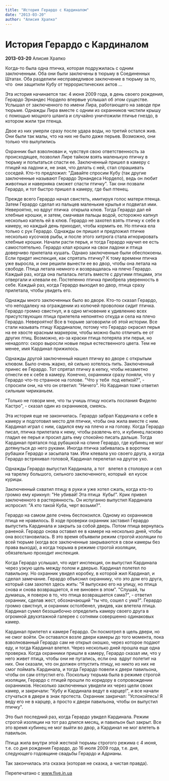 ```yaml
---
title: "История Герардо с Кардиналом"
date: "2013-03-20"
author: "Алисия Храпко"
---
```


# История Герардо с Кардиналом

**2013-03-20** Алисия Храпко

Когда-то была одна птичка, которая подружилась с одним заключенным. Оба они были заключены в тюрьму в Соединенных Штатах. Оба разделили несправедливое заключение в тюрьму за то, что  они защитили Кубу от террористических актов ...

Эта история начинается так: 4 июня 2009 года, в день своего рождения, Герардо Эрнандес Нордело впервые услышал об этом существе. Услышал от заключенного по имени Лира, работающего на заводе при тюрьме. Однажды Лира вместе с одним из охранников чистили крышу с помощью мощного шланга и случайно уничтожили птичье гнездо, в котором жили три птенца.

Двое из них умерли сразу после удара воды, но третий остался жив. Они были так малы, что на них не было даже перьев. Возможно, они только что вылупились

Охранник был взволнован и, чувствуя свою ответственность за происходящее, позволил Лире тайком взять маленькую птичку в тюрьму и попытаться спасти ее. Заключенный пришел в камеру с птицей на ладони и, не зная, что делать с ней, стал спрашивать соседей. Кто-то предложил: "Давайте спросим Кубу (так другие заключенные называют Герардо Эрнандеса Нордело), ведь он любит животных и наверняка сможет спасти птичку". Так они позвали Герардо, и тот быстро пришел в камеру, где был птенец.

Прежде всего Герардо начал свистеть, имитируя голос матери птенца. Затем Герардо сделал из пальцев маленькие крылья и подвигал ими. Невероятно, но вдруг птичка  открыла клюв. Тогда Герардо дал ей хлебные крошки, и затем, смачивая пальцы водой, осторожно капнул несколько капель ей в клюв. Герардо не захотел взять птичку к себе в камеру, но каждый день приходил, чтобы кормить ее. Но птичка ела только с рук Герардо. Однажды он пришел и предложил птичке несколько кусочков рыбы, и после этого хитрюга стала игнорировать хлебные крошки. Начали расти перья, и тогда Герардо научил ее есть самостоятельно. Герардо клал крошки на свои ладони и птица доверчиво прилетала кушать. Однако заключенные были обеспокоены. Если придет инспекция, как спрятать птичку? К тому времени птичка уже выросла, и они решили вынести ее во двор, чтобы она летала на свободе. Птица летала немного и возвращалась на плечо Герардо. Каждый раз, когда она пыталась летать вместе с другими птицами, эти отвергали и клевали ее. Постепенно птичка приобрела уверенность в себе. Каждый раз, когда Герардо выходил во двор, птица сразу прилетала, чтобы увидеть его.

Однажды много заключенных было во дворе. Кто-то сказал Герардо, что неподалеку на ограждении из колючей проволоки сидит птичка. Герардо громко свистнул, и в одно мгновение к удивлению всех присутствующих птица прилетела непонятно откуда и села на плечо Герардо. Невероятно! Все в тюрьме заговорили об этой истории. Все стали называть птицу Кардиналом, потому что Герардо окрасил перья на ее хвосте красным маркером, чтобы можно было отличить ее от других птиц. Возможно, из-за краски птица потеряла эти перья, но ненадолго: скоро выросли новые перья естественного цвета. Тем не менее, имя Кардинал прижилось.

Однажды другой заключенный нашел птичку во дворе с открытым клювом. Было очень жарко, ей сильно хотелось пить. Заключенный принес ее Герардо. Тот спрятал птичку в кепку, чтобы незаметно отнести ее к себе в камеру. Конечно, охранники сразу поняли, что у Герардо что-то странное на голове. "Что у тебя  под кепкой?", - спросили они, на что он ответил: "Ничего". Но Кардинал тоже ответил сильным чириканьем.

"Только не говори мне, что ты учишь птицу носить послания Фиделю Кастро", - сказал один из охранников, смеясь.

Эта история еще не закончилась. Герардо забрал Кардинала к себе в камеру и подготовил место для птички, чтобы она жила вместе с ним. Кардинал играл с ним, садился ему на плечо и на голову. Когда Герардо писал, птичка прилетала к нему, чтобы развлечь его, и кубинец ласково гладил ее перья и просил дать ему спокойно писать дальше. Тогда Кардинал прятался под рубашкой на спине Герардо, где кубинец не мог дотянуться до него руками. Иногда птичка забивалась в воротник рубашки Герардо и засыпала там. Или клевала ухо своего друга, а когда Герардо встряхивал головой, Кардинал перелетал на другое ухо.

Однажды Герардо выпустил Кардинала, а тот   влетел в столовую и сел на тарелку большого, сильного заключенного, который  ел кусок курицы.

Заключенный схватил птицу в руки и уже хотел сжать, когда кто-то громко ему крикнул: "Не убивай! Эта птица  Кубы!". Крик привел заключенного в растерянность. Он испуганно выпустил Кардинала испросил: "А кто такой Куба, черт возьми?".

Герардо на самом деле очень беспокоился. Одному из охранников птица не нравилось. В ходе проверки охранник заставил Герардо выпустить Кардинала и закрыть за собой дверь. Потом птица вернулась раненой. Герардо снова оставил ее в камере на несколько дней, чтобы она восстановилась. В это время объявили режим строгой изоляции по всей тюрьме (когда все заключенные закрываются в свои камеры без права выхода), а когда тюрьма в режиме строгой изоляции, обязательно проходит инспекция.

Когда Герардо услышал, что идет инспекция, он выпустил Кардинала через узкую щель между полом и дверью. Кардинал полетел по павильону. Но охранник увидел коробку, в которой жил Кардинал, и сделал замечание. Герардо объяснил охраннику, что это дом его друга, который сам захотел здесь жить: "Я выпускаю его на улицу, но птица снова и снова возвращается, я не виновен в этом". "Слушай, ты думаешь, я поверю в то, что птица возвращается сама?", - ответил охранник, сделав жест, обозначающий "ты что, сошел с ума?". Герардо громко свистнул, и охранник остолбенел, увидев, как влетела птица. Кардинал сумел безошибочно определить камеру своего друга в огромной двухэтажной галерее с сотнями совершенно одинаковых камер.

Кардинал прилетел к камере Герардо. Он посмотрел в щель двери, но не смог войти. Он оставался возле двери камеры до того момента, пока взволнованный Герардо сам не открыл окошко, через которое подают еду, и тогда Кардинал влетел. Через несколько дней прошла еще одна проверка. Когда охранники пришли в камеру, Герардо сказал им, что у него живет птица, чтобы они не пугались, если она  вдруг полетит на них. Они сказали, что он должен отпустить птицу, но никто из них не смог поймать Кардинала, и тогда Герардо повели к двери павильона, чтобы он сам отпустил его. Поскольку тюрьма была в режиме строгой изоляции, Герардо с птицей прошли по коридору в сопровождении охранников. Несколько заключенных увидели их через щели своих камер, и закричали: "Кубу и Кардинала ведут в карцер!", и все начали стучаться в двери в знак протеста. Охранник закричал: "Успокойтесь! Я веду его не в карцер, а просто к двери павильона, чтобы он выпустил птичку".

Это был последний раз, когда Герардо увидел Кардинала. Режим строгой изоляции на тот раз длился месяц, и павильон был закрыт. Все это время кубинец не мог выйти во двор, а Кардинал не мог влететь в павильон.

Птица жила внутри этой жесткой тюрьмы строгого режима с 4 июня, т.е. со дня рождения Герардо, до 16 июля 2009 года, т.е. дня, следующего годовщине свадьбы Герардо и Адрианы.

Так закончилась эта сказка (которая не сказка, а чистая правда).

Перепечатано с www.five.in.ua